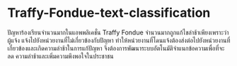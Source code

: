 # Traffy-Fondue-text-classification
ปัญหาร้องเรียนจำนวนมากในแอพพลิเคชั่น Traffy Fondue จำนวนมากถูกแก้ไขล่าช้าเพียงเพราะว่า
 ผู้แจ้ง แจ้งไปยังหน่วยงานที่ไม่เกี่ยวข้องกับปัญหา ทำให้หน่วยงานที่โดนแจ้งต้องส่งต่อไปยังหน่วยงานที่
 เกี่ยวข้องและเกิดความล่าช้าในการแก้ปัญหา จึงต้องการพัฒนาระบบอัตโนมัติจำแนกข้อความเพื่อที่จะลด
 ความล่าช้าและเพิ่มความพึงพอใจในประชาชน 
